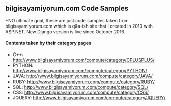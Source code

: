 ## bilgisayamiyorum.com Code Samples

*NO ultimate goal, these are just code samples taken from bilgisayamiyorum.com which is q&a-ish site that I created in 2010 with ASP.NET. New Django version is live since October 2016.

#### Contents taken by their category pages

- C++: http://www.bilgisayamiyorum.com/compute/category/CPLUSPLUS/
- PYTHON: http://www.bilgisayamiyorum.com/compute/category/PYTHON/
- JAVA: http://www.bilgisayamiyorum.com/compute/category/JAVA/
- RUBY: http://www.bilgisayamiyorum.com/compute/category/RUBY/
- SQL: http://www.bilgisayamiyorum.com/compute/category/SQL/
- CSS: http://www.bilgisayamiyorum.com/compute/category/CSS/
- JQUERY: http://www.bilgisayamiyorum.com/compute/category/JQUERY/





